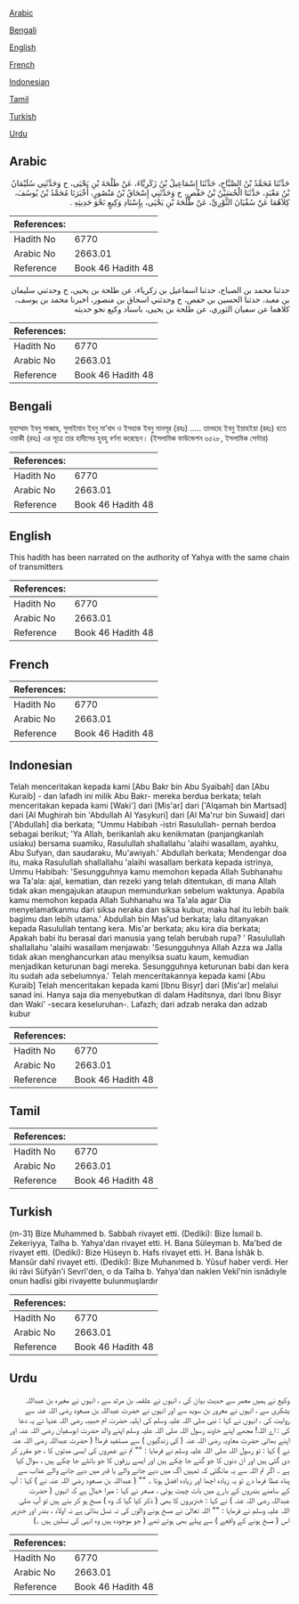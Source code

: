 [Arabic](#arabic)

[Bengali](#bengali)

[English](#english)

[French](#french)

[Indonesian](#indonesian)

[Tamil](#tamil)

[Turkish](#turkish)

[Urdu](#urdu)

## Arabic


<div dir="rtl" lang="ar" style={{fontSize:'larger',backgroundColor:'#f8f9fa',padding:20}}>
حَدَّثَنَا مُحَمَّدُ بْنُ الصَّبَّاحِ، حَدَّثَنَا إِسْمَاعِيلُ بْنُ زَكَرِيَّاءَ، عَنْ طَلْحَةَ بْنِ يَحْيَى، ح وَحَدَّثَنِي سُلَيْمَانُ بْنُ مَعْبَدٍ، حَدَّثَنَا الْحُسَيْنُ بْنُ حَفْصٍ، ح وَحَدَّثَنِي إِسْحَاقُ بْنُ مَنْصُورٍ، أَخْبَرَنَا مُحَمَّدُ بْنُ يُوسُفَ، كِلاَهُمَا عَنْ سُفْيَانَ الثَّوْرِيِّ، عَنْ طَلْحَةَ بْنِ يَحْيَى، بِإِسْنَادِ وَكِيعٍ نَحْوَ حَدِيثِهِ ‏.‏
</div>
<div style={{backgroundColor:'#f8f9fa',padding:20, marginBottom: 10}}><table> <thead> <tr> <th>References:</th> <th></th> </tr> </thead> <tbody><tr><td>Hadith No</td><td>6770</td></tr><tr><td>Arabic No</td><td>2663.01</td></tr><tr><td>Reference</td><td>Book 46 Hadith 48</td></tr></tbody></table></div>


<div dir="rtl" lang="ar" style={{fontSize:'larger',backgroundColor:'#f8f9fa',padding:20}}>
حدثنا محمد بن الصباح، حدثنا اسماعيل بن زكرياء، عن طلحة بن يحيى، ح وحدثني سليمان بن معبد، حدثنا الحسين بن حفص، ح وحدثني اسحاق بن منصور، اخبرنا محمد بن يوسف، كلاهما عن سفيان الثوري، عن طلحة بن يحيى، باسناد وكيع نحو حديثه
</div>
<div style={{backgroundColor:'#f8f9fa',padding:20, marginBottom: 10}}><table> <thead> <tr> <th>References:</th> <th></th> </tr> </thead> <tbody><tr><td>Hadith No</td><td>6770</td></tr><tr><td>Arabic No</td><td>2663.01</td></tr><tr><td>Reference</td><td>Book 46 Hadith 48</td></tr></tbody></table></div>

## Bengali


<div dir="ltr" lang="bn" style={{fontSize:'larger',backgroundColor:'#f8f9fa',padding:20}}>
মুহাম্মাদ ইবনু সাব্বাহ, সুলাইমান ইবনু মা’বাদ ও ইসহাক ইবনু মানসূর (রহঃ) ..... তালহাহ ইবনু ইয়াহইয়া (রহঃ) হতে ওয়াকী (রহঃ) এর সূত্রে তার হাদীসের হুবহু বর্ণনা করেছেন। (ইসলামিক ফাউন্ডেশন ৬৫২৮, ইসলামিক সেন্টার)
</div>
<div style={{backgroundColor:'#f8f9fa',padding:20, marginBottom: 10}}><table> <thead> <tr> <th>References:</th> <th></th> </tr> </thead> <tbody><tr><td>Hadith No</td><td>6770</td></tr><tr><td>Arabic No</td><td>2663.01</td></tr><tr><td>Reference</td><td>Book 46 Hadith 48</td></tr></tbody></table></div>

## English


<div dir="ltr" lang="en" style={{fontSize:'larger',backgroundColor:'#f8f9fa',padding:20}}>
This hadith has been narrated on the authority of Yahya with the same chain of transmitters
</div>
<div style={{backgroundColor:'#f8f9fa',padding:20, marginBottom: 10}}><table> <thead> <tr> <th>References:</th> <th></th> </tr> </thead> <tbody><tr><td>Hadith No</td><td>6770</td></tr><tr><td>Arabic No</td><td>2663.01</td></tr><tr><td>Reference</td><td>Book 46 Hadith 48</td></tr></tbody></table></div>

## French


<div dir="ltr" lang="fr" style={{fontSize:'larger',backgroundColor:'#f8f9fa',padding:20}}>

</div>
<div style={{backgroundColor:'#f8f9fa',padding:20, marginBottom: 10}}><table> <thead> <tr> <th>References:</th> <th></th> </tr> </thead> <tbody><tr><td>Hadith No</td><td>6770</td></tr><tr><td>Arabic No</td><td>2663.01</td></tr><tr><td>Reference</td><td>Book 46 Hadith 48</td></tr></tbody></table></div>

## Indonesian


<div dir="ltr" lang="id" style={{fontSize:'larger',backgroundColor:'#f8f9fa',padding:20}}>
Telah menceritakan kepada kami [Abu Bakr bin Abu Syaibah] dan [Abu Kuraib] - dan lafadh ini milik Abu Bakr- mereka berdua berkata; telah menceritakan kepada kami [Waki'] dari [Mis'ar] dari ['Alqamah bin Martsad] dari [Al Mughirah bin 'Abdullah Al Yasykuri] dari [Al Ma'rur bin Suwaid] dari ['Abdullah] dia berkata; "Ummu Habibah -istri Rasulullah- pernah berdoa sebagai berikut; 'Ya Allah, berikanlah aku kenikmatan (panjangkanlah usiaku) bersama suamiku, Rasulullah shallallahu 'alaihi wasallam, ayahku, Abu Sufyan, dan saudaraku, Mu'awiyah.' Abdullah berkata; Mendengar doa itu, maka Rasulullah shallallahu 'alaihi wasallam berkata kepada istrinya, Ummu Habibah: 'Sesungguhnya kamu memohon kepada Allah Subhanahu wa Ta'ala: ajal, kematian, dan rezeki yang telah ditentukan, di mana Allah tidak akan mengajukan ataupun memundurkan sebelum waktunya. Apabila kamu memohon kepada Allah Suhhanahu wa Ta'ala agar Dia menyelamatkanmu dari siksa neraka dan siksa kubur, maka hal itu lebih baik bagimu dan lebih utama.' Abdullah bin Mas'ud berkata; lalu ditanyakan kepada Rasulullah tentang kera. Mis'ar berkata; aku kira dia berkata; Apakah babi itu berasal dari manusia yang telah berubah rupa? ' Rasulullah shallallahu 'alaihi wasallam menjawab: 'Sesungguhnya Allah Azza wa Jalla tidak akan menghancurkan atau menyiksa suatu kaum, kemudian menjadikan keturunan bagi mereka. Sesungguhnya keturunan babi dan kera itu sudah ada sebelumnya.' Telah menceritakannya kepada kami [Abu Kuraib] Telah menceritakan kepada kami [Ibnu Bisyr] dari [Mis'ar] melalui sanad ini. Hanya saja dia menyebutkan di dalam Haditsnya, dari Ibnu Bisyr dan Waki' -secara keseluruhan-. Lafazh; dari adzab neraka dan adzab kubur
</div>
<div style={{backgroundColor:'#f8f9fa',padding:20, marginBottom: 10}}><table> <thead> <tr> <th>References:</th> <th></th> </tr> </thead> <tbody><tr><td>Hadith No</td><td>6770</td></tr><tr><td>Arabic No</td><td>2663.01</td></tr><tr><td>Reference</td><td>Book 46 Hadith 48</td></tr></tbody></table></div>

## Tamil


<div dir="ltr" lang="ta" style={{fontSize:'larger',backgroundColor:'#f8f9fa',padding:20}}>

</div>
<div style={{backgroundColor:'#f8f9fa',padding:20, marginBottom: 10}}><table> <thead> <tr> <th>References:</th> <th></th> </tr> </thead> <tbody><tr><td>Hadith No</td><td>6770</td></tr><tr><td>Arabic No</td><td>2663.01</td></tr><tr><td>Reference</td><td>Book 46 Hadith 48</td></tr></tbody></table></div>

## Turkish


<div dir="ltr" lang="tr" style={{fontSize:'larger',backgroundColor:'#f8f9fa',padding:20}}>
(m-31) Bize Muhammed b. Sabbah rivayet etti. (Dediki): Bize İsmail b. Zekeriyya, Talha b. Yahya'dan rivayet etti. H. Bana Süleyman b. Ma'bed de rivayet etti. (Dediki): Bize Hüseyn b. Hafs rivayet etti. H. Bana İshâk b. Mansûr dahî rivayet etti. (Dediki): Bize Muhanımed b. Yûsuf haber verdi. Her iki râvi Süfyân'i Sevrî'den, o da Talha b. Yahya'dan naklen Vekî'nin isnâdıyle onun hadîsi gibi rivayette bulunmuşlardır
</div>
<div style={{backgroundColor:'#f8f9fa',padding:20, marginBottom: 10}}><table> <thead> <tr> <th>References:</th> <th></th> </tr> </thead> <tbody><tr><td>Hadith No</td><td>6770</td></tr><tr><td>Arabic No</td><td>2663.01</td></tr><tr><td>Reference</td><td>Book 46 Hadith 48</td></tr></tbody></table></div>

## Urdu


<div dir="rtl" lang="ur" style={{fontSize:'larger',backgroundColor:'#f8f9fa',padding:20}}>
وکیع نے ہمیں معمر سے حدیث بیان کی ، انہوں نے علقمہ بن مرثد سے ، انہوں نے مغیرہ بن عبداللہ یشکری سے ، انہوں نے معرور بن سوید سے اور انہوں نے حضرت عبداللہ بن مسعود رضی اللہ عنہ سے روایت کی ، انہوں نے کہا : نبی صلی اللہ علیہ وسلم کی اہلیہ حضرت ام حبیبہ رضی اللہ عنہا نے یہ دعا کی : اے اللہ! مجھے اپنے خاوند رسول اللہ صلی اللہ علیہ وسلم اپنے والد حضرت ابوسفیان رضی اللہ عنہ اور اپنے بھائی حضرت معاویہ رضی اللہ عنہ ( کی زندگیوں ) سے مستفید فرما! ( حضرت عبداللہ رضی اللہ عنہ نے ) کہا : تو رسول اللہ صلی اللہ علیہ وسلم نے فرمایا : "" تم نے عمروں کی ایسی مدتوں کا ، جو مقرر کر دی گئی ہیں اور ان دنوں کا جو گنے جا چکے ہیں اور ایسے رزقوں کا جو بانٹے جا چکے ہیں ، سوال کیا ہے ۔ اگر تم اللہ سے یہ مانگتی کہ تمہیں آگ میں دیے جانے والے یا قبر میں دیے جانے والے عذاب سے پناہ عطا فرما دے تو یہ زیادہ اچھا اور زیادہ افضل ہوتا ۔ "" ( عبداللہ بن مسعود رضی اللہ عنہ نے ) کہا : آپ کے سامنے بندروں کے بارے میں بات چیت ہوئی ، مسعر نے کہا : میرا خیال ہے کہ انہوں ( حضرت عبداللہ رضی اللہ عنہ ) نے کہا : خنزیروں کا بھی ( ذکر کیا گیا کہ وہ ) مسخ ہو کر بنے ہیں تو آپ صلی اللہ علیہ وسلم نے فرمایا : "" اللہ تعالیٰ نے مسخ ہونے والوں کی نہ نسل بنائی ہے نہ اولاد ، بندر اور خنزیر اس ( مسخ ہونے کے واقعے ) سے پہلے بھی ہوتے تھے ( جو موجودہ ہیں وہ انہی کی نسلیں ہیں ۔)
</div>
<div style={{backgroundColor:'#f8f9fa',padding:20, marginBottom: 10}}><table> <thead> <tr> <th>References:</th> <th></th> </tr> </thead> <tbody><tr><td>Hadith No</td><td>6770</td></tr><tr><td>Arabic No</td><td>2663.01</td></tr><tr><td>Reference</td><td>Book 46 Hadith 48</td></tr></tbody></table></div>